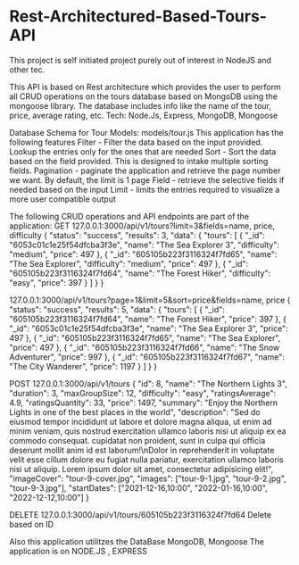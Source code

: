 # Rest-Architectured-Based-Tours-API
This project is self initiated project purely out of interest in NodeJS and other tec.

This API is based on Rest architecture which provides the user to perform all CRUD operations on
the tours database based on MongoDB using the mongoose library. The database includes info like the name of the
tour, price, average rating, etc. Tech: Node.Js, Express, MongoDB, Mongoose

Database Schema for Tour Models: models/tour.js
This application has the following features 
Filter - Filter the data based on the input provided. Lookup the entries only for the ones that are needed
Sort - Sort the data based on the field provided. This is designed to intake multiple sorting fields.
Pagination - paginate the application and retrieve the page number we want. By default, the limit is 1 page
Field - retrieve the selective  fields if needed based on the input
Limit - limits the entries required to visualize a more user compatible output

The following CRUD operations and API endpoints are part of the application:
GET
127.0.0.1:3000/api/v1/tours?limit=3&fields=name, price, difficulty
{
    "status": "success",
    "results": 3,
    "data": {
        "tours": [
            {
                "_id": "6053c01c1e25f54dfcba3f3e",
                "name": "The Sea Explorer 3",
                "difficulty": "medium",
                "price": 497
            },
            {
                "_id": "605105b223f3116324f7fd65",
                "name": "The Sea Explorer",
                "difficulty": "medium",
                "price": 497
            },
            {
                "_id": "605105b223f3116324f7fd64",
                "name": "The Forest Hiker",
                "difficulty": "easy",
                "price": 397
            }
        ]
    }
}


127.0.0.1:3000/api/v1/tours?page=1&limit=5&sort=price&fields=name, price
{
    "status": "success",
    "results": 5,
    "data": {
        "tours": [
            {
                "_id": "605105b223f3116324f7fd64",
                "name": "The Forest Hiker",
                "price": 397
            },
            {
                "_id": "6053c01c1e25f54dfcba3f3e",
                "name": "The Sea Explorer 3",
                "price": 497
            },
            {
                "_id": "605105b223f3116324f7fd65",
                "name": "The Sea Explorer",
                "price": 497
            },
            {
                "_id": "605105b223f3116324f7fd66",
                "name": "The Snow Adventurer",
                "price": 997
            },
            {
                "_id": "605105b223f3116324f7fd67",
                "name": "The City Wanderer",
                "price": 1197
            }
        ]
    }
}


POST
127.0.0.1:3000/api/v1/tours
{
    "id": 8,
    "name": "The Northern Lights 3",
    "duration": 3,
    "maxGroupSize": 12,
    "difficulty": "easy",
    "ratingsAverage": 4.9,
    "ratingsQuantity": 33,
    "price": 1497,
    "summary": "Enjoy the Northern Lights in one of the best places in the world",
    "description": "Sed do eiusmod tempor incididunt ut labore et dolore magna aliqua, ut enim ad minim veniam, quis nostrud exercitation ullamco laboris nisi ut aliquip ex ea commodo consequat. cupidatat non proident, sunt in culpa qui officia deserunt mollit anim id est laborum!\nDolor in reprehenderit in voluptate velit esse cillum dolore eu fugiat nulla pariatur, exercitation ullamco laboris nisi ut aliquip. Lorem ipsum dolor sit amet, consectetur adipisicing elit!",
    "imageCover": "tour-9-cover.jpg",
    "images": ["tour-9-1.jpg", "tour-9-2.jpg", "tour-9-3.jpg"],
    "startDates": ["2021-12-16,10:00", "2022-01-16,10:00", "2022-12-12,10:00"]
  }


DELETE
127.0.0.1:3000/api/v1/tours/605105b223f3116324f7fd64
Delete based on ID


Also this application utilitzes the DataBase MongoDB, Mongoose
The application is on NODE.JS , EXPRESS
